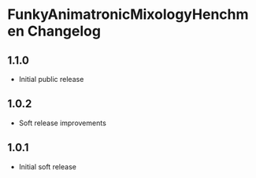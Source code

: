 <!-- CHANGELOG.md -->

FunkyAnimatronicMixologyHenchmen Changelog
==========================================================================

## 1.1.0
- Initial public release

## 1.0.2
- Soft release improvements

## 1.0.1
- Initial soft release
